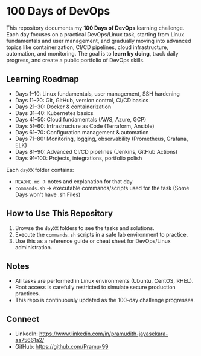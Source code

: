 # 100 Days of DevOps

This repository documents my **100 Days of DevOps** learning challenge. Each day focuses on a practical DevOps/Linux task, starting from Linux fundamentals and user management, and gradually moving into advanced topics like containerization, CI/CD pipelines, cloud infrastructure, automation, and monitoring. The goal is to **learn by doing**, track daily progress, and create a public portfolio of DevOps skills.


## Learning Roadmap
- Days 1–10: Linux fundamentals, user management, SSH hardening  
- Days 11–20: Git, GitHub, version control, CI/CD basics  
- Days 21–30: Docker & containerization  
- Days 31–40: Kubernetes basics  
- Days 41–50: Cloud fundamentals (AWS, Azure, GCP)  
- Days 51–60: Infrastructure as Code (Terraform, Ansible)  
- Days 61–70: Configuration management & automation  
- Days 71–80: Monitoring, logging, observability (Prometheus, Grafana, ELK)  
- Days 81–90: Advanced CI/CD pipelines (Jenkins, GitHub Actions)  
- Days 91–100: Projects, integrations, portfolio polish  


Each `dayXX` folder contains:
- `README.md` → notes and explanation for that day  
- `commands.sh` → executable commands/scripts used for the task (Some Days won't have .sh Files)

## How to Use This Repository
1. Browse the `dayXX` folders to see the tasks and solutions.  
2. Execute the `commands.sh` scripts in a safe lab environment to practice.  
3. Use this as a reference guide or cheat sheet for DevOps/Linux administration.  

## Notes
- All tasks are performed in Linux environments (Ubuntu, CentOS, RHEL).  
- Root access is carefully restricted to simulate secure production practices.  
- This repo is continuously updated as the 100-day challenge progresses.  

## Connect
- LinkedIn: https://www.linkedin.com/in/pramudith-jayasekara-aa75661a2/  
- GitHub: https://github.com/Pramu-99



